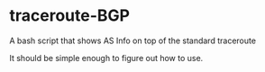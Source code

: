 traceroute-BGP
==============

A bash script that shows AS Info on top of the standard traceroute <br>

It should be simple enough to figure out how to use.
